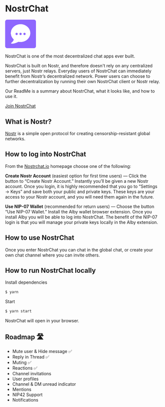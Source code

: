 # NostrChat

<img src="public/logo192.png" width="100">

NostrChat is one of the most decentralized chat apps ever built. 

NostrChat is built on Nostr, and therefore doesn't rely on any centralized servers, just Nostr relays. Everyday users of NostrChat can immediately benefit from Nostr’s decentralized network. Power users can choose to further decentralization by running their own NostrChat client or Nostr relay. 

Our ReadMe is a summary about NostrChat, what it looks like, and how to use it.

[Join NostrChat](https://www.nostrchat.io/)

## What is Nostr?

[Nostr](https://github.com/nostr-protocol/nostr) is a simple open protocol for creating censorship-resistant global networks.

## How to log into NostrChat

From the [Nostrchat.io](https://www.nostrchat.io/) homepage choose one of the following:

**Create Nostr Account** (easiest option for first time users) — Click the button to “Create Nostr Account.” Instantly you’ll be given a new Nostr account. Once you login, it is highly recommended that you go to “Settings -> Keys” and save both your public and private keys. These keys are your access to your Nostr account, and you will need them again in the future.

**Use NIP-07 Wallet** (recommended for return users) — Choose the button “Use NIP-07 Wallet.” Install the Alby wallet browser extension. Once you install Alby you will be able to log into NostrChat. The benefit of the NIP-07 login is that you will manage your private keys locally in the Alby extension.

## How to use NostrChat

Once you enter NostrChat you can chat in the global chat, or create your own chat channel where you can invite others.

## How to run NostrChat locally 

Install dependencies
```bash
$ yarn 
```

Start 
```bash
$ yarn start
```

NostrChat will open in your browser.

## Roadmap 🛣️

- Mute user & Hide message ✅
- Reply in Thread ✅
- Muting ✅
- Reactions ✅
- Channel invitations
- User profiles
- Channel & DM unread indicator
- Mentions
- NIP42 Support
- Notifications

